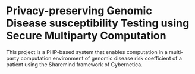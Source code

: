 # Privacy-preserving Genomic Disease susceptibility Testing using Secure Multiparty Computation

This project is a PHP-based system that enables computation in a multi-party computation environment of genomic disease risk coefficient of a patient using the Sharemind framework of Cybernetica.
